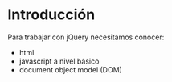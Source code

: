 
# Introducción


Para trabajar con jQuery necesitamos conocer:
- html 
- javascript a nivel básico
- document object model (DOM)

